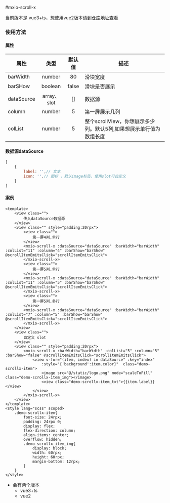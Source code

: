 #mxio-scroll-x

当前版本是 vue3+ts，想使用vue2版本请到[仓库地址查看](https://maxiong.coding.net/public/mxio-uni-app-modules/mxio-scroll-x/git/files)



### 使用方法

#### 属性

| 属性        | 类型           | 默认值  |描述  |
| ------------- |:-------------:|:-------------:| -----|
|barWidth|number|80|滑块宽度|
|barSHow|boolean|false |滑块是否展示|
|dataSource|array、slot| [] |数据源|
|column|number|5|第一屏展示几列|
|colList|number|5|整个scrollView，你想展示多少列。默认5列,如果想展示单行值为数组长度|

#### 数据源dataSource

``` js
[
	{
		label: '',// 文本
		icon: '',// 图标 ，默认image标签，使用slot可自定义
	}
]

```



#### 案例

``` vue
<template>
	<view class="">
		传入dataSource数据源
	</view>
	<view class="" style="padding:20rpx">
		<view class="">
			第一屏4列,单行
		</view>
		<mxio-scroll-x :dataSource="dataSource" :barWidth="barWidth" :colList="11" :column="4" :barShow="barShow" @scrollItemEmitsClick="scrollItemEmitsClick">
		</mxio-scroll-x>
		<view class="">
			第一屏5列,单行
		</view>
		<mxio-scroll-x :dataSource="dataSource" :barWidth="barWidth" :colList="11" :column="5" :barShow="barShow" @scrollItemEmitsClick="scrollItemEmitsClick">
		</mxio-scroll-x>
		<view class="">
			第一屏5列,多行
		</view>
		<mxio-scroll-x :dataSource="dataSource" :barWidth="barWidth" :colList="7" :column="5" :barShow="barShow" @scrollItemEmitsClick="scrollItemEmitsClick">
		</mxio-scroll-x>
	</view>
	<view class="">
		自定义 slot
	</view>
	<view class="" style="padding:20rpx">
		<mxio-scroll-x :barWidth="barWidth" :colList="5" :column="5" :barShow="false" @scrollItemEmitsClick="scrollItemEmitsClick">
			<view v-for="(item, index) in dataSource" :key="index"
				:style="{'background':item.color}"  class="demo-scrollx-item">
				<image src="@/static/logo.png" mode="scaleToFill" class="demo-scrollx-item_img"></image>
				<view class="demo-scrollx-item_txt">{{item.label}}</view>
			</view>
		</mxio-scroll-x>
	</view>
</template>
<style lang="scss" scoped>
	.demo-scrollx-item{
		font-size: 24rpx;
		padding: 24rpx 0;
		display: flex;
		flex-direction: column;
		align-items: center;
		overflow: hidden;
		.demo-scrollx-item_img{
			display: block;
			width: 60rpx;
			height: 60rpx;
			margin-bottom: 12rpx;
		}
	}
</style>

```

+ 会有两个版本
	- vue3+ts
	- vue2